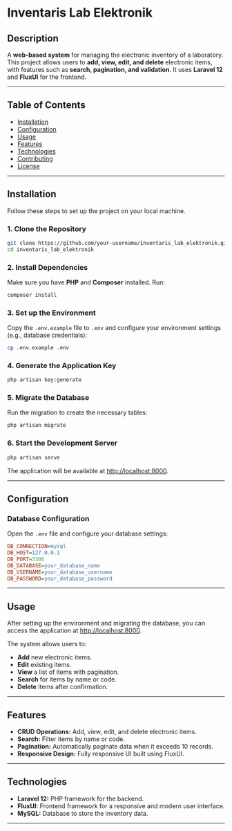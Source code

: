 # Inventaris Lab Elektronik

## Description

A **web-based system** for managing the electronic inventory of a laboratory. This project allows users to **add, view, edit, and delete** electronic items, with features such as **search, pagination, and validation**. It uses **Laravel 12** and **FluxUI** for the frontend.

---

## Table of Contents

- [Installation](#installation)
- [Configuration](#configuration)
- [Usage](#usage)
- [Features](#features)
- [Technologies](#technologies)
- [Contributing](#contributing)
- [License](#license)

---

## Installation

Follow these steps to set up the project on your local machine.

### 1. Clone the Repository

```bash
git clone https://github.com/your-username/inventaris_lab_elektronik.git
cd inventaris_lab_elektronik
```

### 2. Install Dependencies

Make sure you have **PHP** and **Composer** installed. Run:

```bash
composer install
```

### 3. Set up the Environment

Copy the `.env.example` file to `.env` and configure your environment settings (e.g., database credentials):

```bash
cp .env.example .env
```

### 4. Generate the Application Key

```bash
php artisan key:generate
```

### 5. Migrate the Database

Run the migration to create the necessary tables:

```bash
php artisan migrate
```

### 6. Start the Development Server

```bash
php artisan serve
```

The application will be available at [http://localhost:8000](http://localhost:8000).

---

## Configuration

### Database Configuration

Open the `.env` file and configure your database settings:

```ini
DB_CONNECTION=mysql
DB_HOST=127.0.0.1
DB_PORT=3306
DB_DATABASE=your_database_name
DB_USERNAME=your_database_username
DB_PASSWORD=your_database_password
```

---

## Usage

After setting up the environment and migrating the database, you can access the application at [http://localhost:8000](http://localhost:8000).

The system allows users to:

- **Add** new electronic items.
- **Edit** existing items.
- **View** a list of items with pagination.
- **Search** for items by name or code.
- **Delete** items after confirmation.

---

## Features

- **CRUD Operations:** Add, view, edit, and delete electronic items.
- **Search:** Filter items by name or code.
- **Pagination:** Automatically paginate data when it exceeds 10 records.
- **Responsive Design:** Fully responsive UI built using FluxUI.

---

## Technologies

- **Laravel 12:** PHP framework for the backend.
- **FluxUI:** Frontend framework for a responsive and modern user interface.
- **MySQL:** Database to store the inventory data.

---
